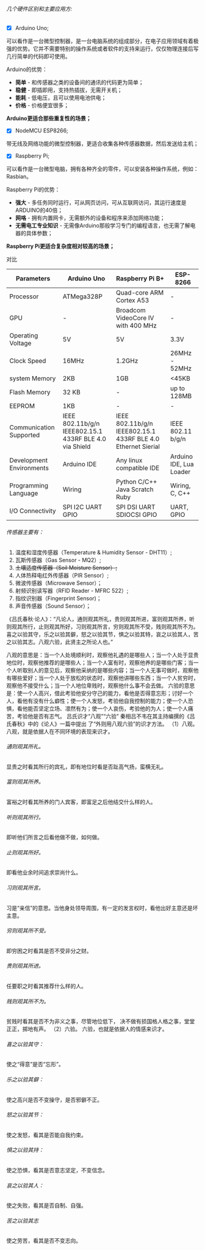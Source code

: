 ###### 几个硬件区别和主要应用方:
- [x] Arduino Uno;

可以看作是一台微型控制器，是一台电脑系统的组成部分，在电子应用领域有着极强的优势。它并不需要特别的操作系统或者软件的支持来运行，仅仅物理连接后写几行简单的代码即可使用。

Arduino的优势：

* **简单** - 和传感器之类的设备间的通讯的代码更为简单；
* **稳健** - 即插即用，支持热插拔，无需开关机；
* **能耗** - 低电压，且可以使用电池供电；
* **价格** - 价格便宜很多；

**Arduino更适合那些重复性的场景；**
- [x] NodeMCU ESP8266;

带无线及网络功能的微型控制器，更适合收集各种传感器数据，然后发送给主机；
- [x] Raspberry Pi;

可以看作是一台微型电脑，拥有各种齐全的零件，可以安装各种操作系统，例如：Rasbian。

Raspberry Pi的优势：

* **强大** - 多任务同时运行，可从网页访问，可从互联网访问，其运行速度是ARDUINO的40倍；
* **网咯** - 拥有内置网卡，无需额外的设备和程序来添加网络功能；
* **无需电工专业知识** - 无需像Arduino那般学习专门的编程语言，也无需了解电器的具体参数；

**Raspberry Pi更适合复杂度相对较高的场景；**

对比

Parameters | Arduino Uno | Raspberry Pi B+ | ESP-8266
--- | --- | --- | --- 
Processor | ATMega328P | Quad-core ARM Cortex A53 | -
GPU | - | Broadcom VideoCore IV with 400 MHz | -
Operating Voltage | 5V | 5V | 3.3V
Clock Speed | 16MHz | 1.2GHz | 26MHz - 52MHz
system Memory | 2KB | 1GB | <45KB
Flash Memory | 32 KB | - | up to 128MB
EEPROM | 1KB | - | - | -
Communication Supported | IEEE 802.11b/g/n IEEE802.15.1 433RF BLE 4.0 via Shield | IEEE 802.11b/g/n IEEE802.15.1 433RF BLE 4.0 Ethernet Sierial | IEEE 802.11 b/g/n 
Development Environments | Arduino IDE | Any linux compatible IDE | Arduino IDE, Lua Loader
Programming Language | Wiring | Python C/C++ Java Scratch Ruby | Wiring, C, C++
I/O Connectivity | SPI I2C UART GPIO | SPI DSI UART SDIOCSI GPIO | UART, GPIO

###### 传感器主要有：
1. 温度和湿度传感器（Temperature & Humidity Sensor - DHT11）;
1. 瓦斯传感器（Gas Sensor - MQ2）;
1. <del>土壤适度传感器（Soil Moisture Sensor）;</del>
1. 人体热释电红外传感器（PIR Sensor）;
1. 微波传感器（Microwave Sensor）；
1. 射频识别读写器（RFID Reader - MFRC 522）;
1. 指纹识别器（Fingerprint Sensor)；
1. 声音传感器（Sound Sensor）；

《吕氏春秋·论人》：“凡论人，通则观其所礼，贵则观其所进，富则观其所养，听则观其所行，止则观其所好，习则观其所言，穷则观其所不受，贱则观其所不为。
喜之以验其守，乐之以验其僻，怒之以验其节，惧之以验其特，哀之以验其人，苦之以验其志。八观六验，此贤主之所论人也。”

八观的意思是：当一个人处境顺利时，观察他礼遇的是哪些人；当一个人处于显贵地位时，观察他推荐的是哪些人；当一个人富有时，观察他养的是哪些门客；当一个人听取别人的意见后，观察他采纳的是哪些内容；当一个人无事可做时，观察他有哪些爱好；当一个人处于放松的状态时，观察他讲哪些东西；当一个人贫穷时，观察他不接受什么；当一个人地位卑贱时，观察他什么事不会去做。
六验的意思是：使一个人高兴，借此考验他安分守己的能力，看他是否得意忘形；讨好一个人，看他有没有什么癖性；使一个人发怒，考验他自我控制的能力；使一个人恐惧，看他能否坚定立场、凛然有为；使一个人哀伤，考验他的为人；使一个人痛苦，考验他是否有志气。
吕氏识才“八观”“六验”
秦相吕不韦在其主持编撰的《吕氏春秋》中的《论人》一篇中提出
了“外则用八观六验”的识才方法。
（1）八观。
八观，就是依据人在不同环境的表现来识才。

###### 通则观其所礼。
显贵之时看其所行的宾礼，即有地位时看是否趾高气扬，蛮横无礼。
###### 富则观其所养。
富裕之时看其所养的门人宾客，即富足之后他结交什么样的人。
###### 听则观其所行。
即听他们所言之后看他做不做，如何做。
###### 止则观其所好。
即看他业余时间追求崇尚什么。
###### 习则观其所言。
习是“亲信”的意思。当他身处领导周围，有一定的发言权时，看他出好主意还是坏主意。
###### 穷则观其所不受。
即穷困之时看其是否不受非分之财。
###### 贵则观其所进。
任要职之时看其推荐什么样的人。
###### 贱则观其所不为。
贫贱时看其是否不为非义之事，尽管地位低下，
决不做有损国格人格之事，堂堂正正，掷地有声。
（2）六验。
六验，也就是依据人的情感来识才。
###### 喜之以验其守：
使之“得意”是否“忘形”。
###### 乐之以验其僻：
使之高兴是否不变操守，是否邪僻不正。
###### 怒之以验其节：
使之发怒，看其是否能自我约束。
###### 惧之以验其持：
使之恐惧，看其是否意志坚定，不变信念。
###### 哀之以验其人：
使之失败，看其是否自制、自强。
###### 苦之以验其志
使之劳苦，看其是否不变志向。
